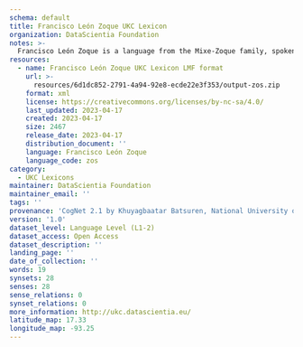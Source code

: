 ```yaml
---
schema: default
title: Francisco León Zoque UKC Lexicon
organization: DataScientia Foundation
notes: >-
  Francisco León Zoque is a language from the Mixe-Zoque family, spoken in North America. The UKC Lexicon of Francisco León Zoque is represented as a lexico-semantic network. It consists of words, word senses, synsets, as well as sense-level and synset-level relationships.
resources:
  - name: Francisco León Zoque UKC Lexicon LMF format
    url: >-
      resources/6d1dc852-2791-4a94-92e8-ecde22e3f353/output-zos.zip
    format: xml
    license: https://creativecommons.org/licenses/by-nc-sa/4.0/
    last_updated: 2023-04-17
    created: 2023-04-17
    size: 2467
    release_date: 2023-04-17
    distribution_document: ''
    language: Francisco León Zoque
    language_code: zos
category:
  - UKC Lexicons
maintainer: DataScientia Foundation
maintainer_email: ''
tags: ''
provenance: 'CogNet 2.1 by Khuyagbaatar Batsuren, National University of Mongolia (http://cognet.ukc.disi.unitn.it); Native Languages of the Americas 2021.11. by Laura Redish and Orrin Lewis (http://www.native-languages.org); Princeton WordNet 2.1 by Princeton University (https://wordnet.princeton.edu)'
version: '1.0'
dataset_level: Language Level (L1-2)
dataset_access: Open Access
dataset_description: ''
landing_page: ''
date_of_collection: ''
words: 19
synsets: 28
senses: 28
sense_relations: 0
synset_relations: 0
more_information: http://ukc.datascientia.eu/
latitude_map: 17.33
longitude_map: -93.25
---
```

